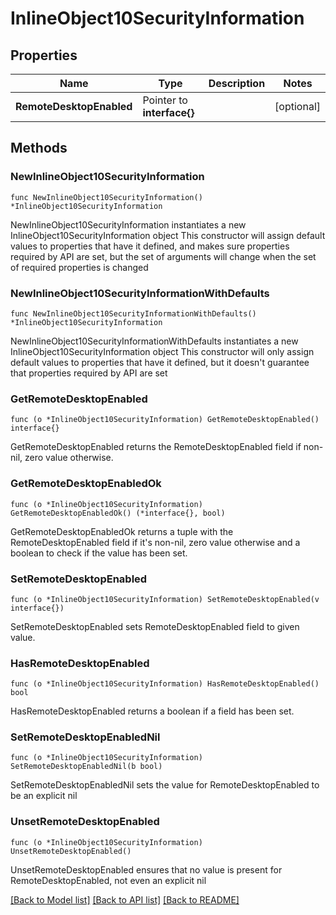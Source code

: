 # InlineObject10SecurityInformation

## Properties

Name | Type | Description | Notes
------------ | ------------- | ------------- | -------------
**RemoteDesktopEnabled** | Pointer to **interface{}** |  | [optional] 

## Methods

### NewInlineObject10SecurityInformation

`func NewInlineObject10SecurityInformation() *InlineObject10SecurityInformation`

NewInlineObject10SecurityInformation instantiates a new InlineObject10SecurityInformation object
This constructor will assign default values to properties that have it defined,
and makes sure properties required by API are set, but the set of arguments
will change when the set of required properties is changed

### NewInlineObject10SecurityInformationWithDefaults

`func NewInlineObject10SecurityInformationWithDefaults() *InlineObject10SecurityInformation`

NewInlineObject10SecurityInformationWithDefaults instantiates a new InlineObject10SecurityInformation object
This constructor will only assign default values to properties that have it defined,
but it doesn't guarantee that properties required by API are set

### GetRemoteDesktopEnabled

`func (o *InlineObject10SecurityInformation) GetRemoteDesktopEnabled() interface{}`

GetRemoteDesktopEnabled returns the RemoteDesktopEnabled field if non-nil, zero value otherwise.

### GetRemoteDesktopEnabledOk

`func (o *InlineObject10SecurityInformation) GetRemoteDesktopEnabledOk() (*interface{}, bool)`

GetRemoteDesktopEnabledOk returns a tuple with the RemoteDesktopEnabled field if it's non-nil, zero value otherwise
and a boolean to check if the value has been set.

### SetRemoteDesktopEnabled

`func (o *InlineObject10SecurityInformation) SetRemoteDesktopEnabled(v interface{})`

SetRemoteDesktopEnabled sets RemoteDesktopEnabled field to given value.

### HasRemoteDesktopEnabled

`func (o *InlineObject10SecurityInformation) HasRemoteDesktopEnabled() bool`

HasRemoteDesktopEnabled returns a boolean if a field has been set.

### SetRemoteDesktopEnabledNil

`func (o *InlineObject10SecurityInformation) SetRemoteDesktopEnabledNil(b bool)`

 SetRemoteDesktopEnabledNil sets the value for RemoteDesktopEnabled to be an explicit nil

### UnsetRemoteDesktopEnabled
`func (o *InlineObject10SecurityInformation) UnsetRemoteDesktopEnabled()`

UnsetRemoteDesktopEnabled ensures that no value is present for RemoteDesktopEnabled, not even an explicit nil

[[Back to Model list]](../README.md#documentation-for-models) [[Back to API list]](../README.md#documentation-for-api-endpoints) [[Back to README]](../README.md)


